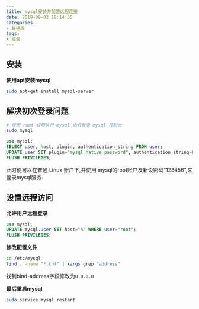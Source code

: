 ```yaml
---
title: mysql安装并配置远程连接
date: 2019-09-02 18:14:35
categories:
- 数据库
tags:
- 经验
---
```


## 安装

**使用apt安装mysql**
```sh
sudo apt-get install mysql-server
```

## 解决初次登录问题
```sh
# 使用 root 权限执行 mysql 命令登录 mysql 控制台
sudo mysql
```

```sql
use mysql;
SELECT user, host, plugin, authentication_string FROM user;
UPDATE user SET plugin="mysql_native_password", authentication_string=PASSWORD("123456") WHERE user="root";
FLUSH PRIVILEGES;
```
此时便可以在普通 Linux 账户下,并使用 mysql的root账户及新设密码“123456”,来登录mysql服务.

## 设置远程访问

**允许用户远程登录**
```sql
use mysql;
UPDATE mysql.user SET host="%" WHERE user="root";
FLUSH PRIVILEGES;
```

**修改配置文件**
```sh
cd /etc/mysql
find . -name "*.cnf" | xargs grep "address"
```
找到bind-address字段修改为`0.0.0.0`

**最后重启mysql**
```sh
sudo service mysql restart 
```


